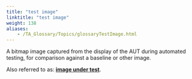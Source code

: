 ```yaml
--- 
title: "test image"
linktitle: "test image"
weight: 138
aliases: 
    - /TA_Glossary/Topics/glossaryTestImage.html
---
```


A bitmap image captured from the display of the AUT during automated testing, for comparison against a baseline or other image.

Also referred to as: **[image under test](/TA_Glossary/Topics/glossaryImageUnderTest.html)**.

